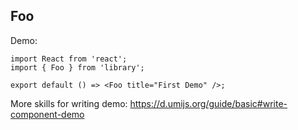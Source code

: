 ## Foo

Demo:

```tsx
import React from 'react';
import { Foo } from 'library';

export default () => <Foo title="First Demo" />;
```

More skills for writing demo: https://d.umijs.org/guide/basic#write-component-demo

